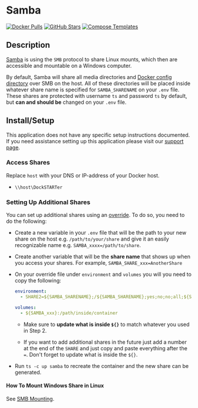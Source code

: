 # Samba

[![Docker Pulls](https://img.shields.io/docker/pulls/dperson/samba?style=flat-square&color=607D8B&label=docker%20pulls&logo=docker)](https://hub.docker.com/r/dperson/samba)
[![GitHub Stars](https://img.shields.io/github/stars/dperson/samba?style=flat-square&color=607D8B&label=github%20stars&logo=github)](https://github.com/dperson/samba)
[![Compose Templates](https://img.shields.io/static/v1?style=flat-square&color=607D8B&label=compose&message=templates)](https://github.com/jodfie/TrunkSTARTer/tree/master/compose/.apps/samba)

## Description

[Samba](https://www.samba.org/) is using the `SMB` protocol to share Linux
mounts, which then are accessible and mountable on a Windows computer.

By default, Samba will share all media directories and
[Docker config directory](https://trunkstarter.com/basics/env-var-info/#dockerconfdir)
over SMB on the host. All of these directories will be placed inside whatever
share name is specified for `SAMBA_SHARENAME` on your `.env` file. These shares
are protected with username `ts` and password `ts` by default, but **can and
should be** changed on your `.env` file.

## Install/Setup

This application does not have any specific setup instructions documented. If
you need assistance setting up this application please visit our
[support page](https://trunkstarter.com/basics/support/).

### Access Shares

Replace `host` with your DNS or IP-address of your Docker host.

- `\\host\DockSTARTer`

### Setting Up Additional Shares

You can set up additional shares using an
[override](https://trunkstarter.com/overrides/introduction/). To do so, you need
to do the following:

- Create a new variable in your `.env` file that will be the path to your new
  share on the host e.g. `/path/to/your/share` and give it an easily
  recognizable name e.g. `SAMBA_xxxx=/path/to/share`.

- Create another variable that will be the **share name** that shows up when you
  access your shares. For example, `SAMBA_SHARE_xxx=AnotherShare`

- On your override file under `environment` and `volumes` you will you need to
  copy the following:

  ```yaml
  environment:
    - SHARE2=${SAMBA_SHARENAME};/${SAMBA_SHARENAME};yes;no;no;all;${SAMBA_USERNAME}

  volumes:
    - ${SAMBA_xxx}:/path/inside/container
  ```

  - Make sure to **update what is inside `${}`** to match whatever you used in
    Step 2.

  - If you want to add additional shares in the future just add a number at the
    end of the `SHARE` and just copy and paste everything after the `=`. Don't
    forget to update what is inside the `${}`.

- Run `ts -c up samba` to recreate the container and the new share can be
  generated.

#### How To Mount Windows Share in Linux

See [SMB Mounting](https://trunkstarter.com/advanced/smb-mounting/).

